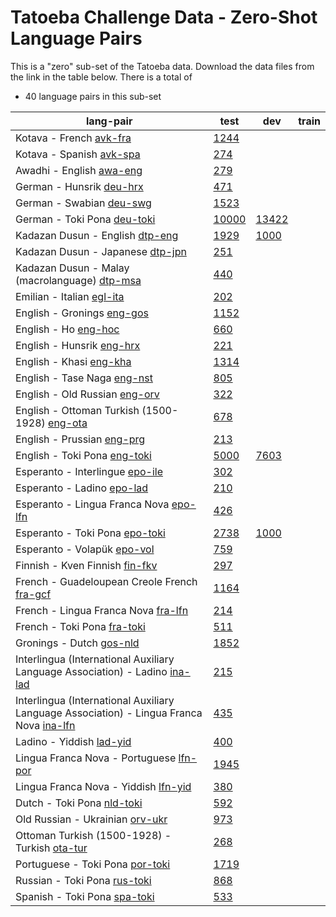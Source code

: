 # Tatoeba Challenge Data - Zero-Shot Language Pairs

This is a "zero" sub-set of the Tatoeba data.
Download the data files from the link in the table below.
There is a total of

* 40  language pairs in this sub-set

| lang-pair |    test    |    dev     |    train   |
|-----------|------------|------------|------------|
|               Kotava - French  [avk-fra](https://object.pouta.csc.fi/Tatoeba-Challenge/avk-fra.tar)  | [      1244 ](../data/test/avk-fra/test.txt)|            |            |
|              Kotava - Spanish  [avk-spa](https://object.pouta.csc.fi/Tatoeba-Challenge/avk-spa.tar)  | [       274 ](../data/test/avk-spa/test.txt)|            |            |
|              Awadhi - English  [awa-eng](https://object.pouta.csc.fi/Tatoeba-Challenge/awa-eng.tar)  | [       279 ](../data/test/awa-eng/test.txt)|            |            |
|              German - Hunsrik  [deu-hrx](https://object.pouta.csc.fi/Tatoeba-Challenge/deu-hrx.tar)  | [       471 ](../data/test/deu-hrx/test.txt)|            |            |
|              German - Swabian  [deu-swg](https://object.pouta.csc.fi/Tatoeba-Challenge/deu-swg.tar)  | [      1523 ](../data/test/deu-swg/test.txt)|            |            |
|            German - Toki Pona  [deu-toki](https://object.pouta.csc.fi/Tatoeba-Challenge/deu-toki.tar)  | [     10000 ](../data/test/deu-toki/test.txt)| [     13422 ](../data/dev/deu-toki/dev.txt)|            |
|       Kadazan Dusun - English  [dtp-eng](https://object.pouta.csc.fi/Tatoeba-Challenge/dtp-eng.tar)  | [      1929 ](../data/test/dtp-eng/test.txt)| [      1000 ](../data/dev/dtp-eng/dev.txt)|            |
|      Kadazan Dusun - Japanese  [dtp-jpn](https://object.pouta.csc.fi/Tatoeba-Challenge/dtp-jpn.tar)  | [       251 ](../data/test/dtp-jpn/test.txt)|            |            |
|  Kadazan Dusun - Malay (macrolanguage)  [dtp-msa](https://object.pouta.csc.fi/Tatoeba-Challenge/dtp-msa.tar)  | [       440 ](../data/test/dtp-msa/test.txt)|            |            |
|             Emilian - Italian  [egl-ita](https://object.pouta.csc.fi/Tatoeba-Challenge/egl-ita.tar)  | [       202 ](../data/test/egl-ita/test.txt)|            |            |
|            English - Gronings  [eng-gos](https://object.pouta.csc.fi/Tatoeba-Challenge/eng-gos.tar)  | [      1152 ](../data/test/eng-gos/test.txt)|            |            |
|                  English - Ho  [eng-hoc](https://object.pouta.csc.fi/Tatoeba-Challenge/eng-hoc.tar)  | [       660 ](../data/test/eng-hoc/test.txt)|            |            |
|             English - Hunsrik  [eng-hrx](https://object.pouta.csc.fi/Tatoeba-Challenge/eng-hrx.tar)  | [       221 ](../data/test/eng-hrx/test.txt)|            |            |
|               English - Khasi  [eng-kha](https://object.pouta.csc.fi/Tatoeba-Challenge/eng-kha.tar)  | [      1314 ](../data/test/eng-kha/test.txt)|            |            |
|           English - Tase Naga  [eng-nst](https://object.pouta.csc.fi/Tatoeba-Challenge/eng-nst.tar)  | [       805 ](../data/test/eng-nst/test.txt)|            |            |
|         English - Old Russian  [eng-orv](https://object.pouta.csc.fi/Tatoeba-Challenge/eng-orv.tar)  | [       322 ](../data/test/eng-orv/test.txt)|            |            |
|  English - Ottoman Turkish (1500-1928)  [eng-ota](https://object.pouta.csc.fi/Tatoeba-Challenge/eng-ota.tar)  | [       678 ](../data/test/eng-ota/test.txt)|            |            |
|            English - Prussian  [eng-prg](https://object.pouta.csc.fi/Tatoeba-Challenge/eng-prg.tar)  | [       213 ](../data/test/eng-prg/test.txt)|            |            |
|           English - Toki Pona  [eng-toki](https://object.pouta.csc.fi/Tatoeba-Challenge/eng-toki.tar)  | [      5000 ](../data/test/eng-toki/test.txt)| [      7603 ](../data/dev/eng-toki/dev.txt)|            |
|       Esperanto - Interlingue  [epo-ile](https://object.pouta.csc.fi/Tatoeba-Challenge/epo-ile.tar)  | [       302 ](../data/test/epo-ile/test.txt)|            |            |
|            Esperanto - Ladino  [epo-lad](https://object.pouta.csc.fi/Tatoeba-Challenge/epo-lad.tar)  | [       210 ](../data/test/epo-lad/test.txt)|            |            |
|  Esperanto - Lingua Franca Nova  [epo-lfn](https://object.pouta.csc.fi/Tatoeba-Challenge/epo-lfn.tar)  | [       426 ](../data/test/epo-lfn/test.txt)|            |            |
|         Esperanto - Toki Pona  [epo-toki](https://object.pouta.csc.fi/Tatoeba-Challenge/epo-toki.tar)  | [      2738 ](../data/test/epo-toki/test.txt)| [      1000 ](../data/dev/epo-toki/dev.txt)|            |
|           Esperanto - Volapük  [epo-vol](https://object.pouta.csc.fi/Tatoeba-Challenge/epo-vol.tar)  | [       759 ](../data/test/epo-vol/test.txt)|            |            |
|        Finnish - Kven Finnish  [fin-fkv](https://object.pouta.csc.fi/Tatoeba-Challenge/fin-fkv.tar)  | [       297 ](../data/test/fin-fkv/test.txt)|            |            |
|  French - Guadeloupean Creole French  [fra-gcf](https://object.pouta.csc.fi/Tatoeba-Challenge/fra-gcf.tar)  | [      1164 ](../data/test/fra-gcf/test.txt)|            |            |
|   French - Lingua Franca Nova  [fra-lfn](https://object.pouta.csc.fi/Tatoeba-Challenge/fra-lfn.tar)  | [       214 ](../data/test/fra-lfn/test.txt)|            |            |
|            French - Toki Pona  [fra-toki](https://object.pouta.csc.fi/Tatoeba-Challenge/fra-toki.tar)  | [       511 ](../data/test/fra-toki/test.txt)|            |            |
|              Gronings - Dutch  [gos-nld](https://object.pouta.csc.fi/Tatoeba-Challenge/gos-nld.tar)  | [      1852 ](../data/test/gos-nld/test.txt)|            |            |
|  Interlingua (International Auxiliary Language Association) - Ladino  [ina-lad](https://object.pouta.csc.fi/Tatoeba-Challenge/ina-lad.tar)  | [       215 ](../data/test/ina-lad/test.txt)|            |            |
|  Interlingua (International Auxiliary Language Association) - Lingua Franca Nova  [ina-lfn](https://object.pouta.csc.fi/Tatoeba-Challenge/ina-lfn.tar)  | [       435 ](../data/test/ina-lfn/test.txt)|            |            |
|              Ladino - Yiddish  [lad-yid](https://object.pouta.csc.fi/Tatoeba-Challenge/lad-yid.tar)  | [       400 ](../data/test/lad-yid/test.txt)|            |            |
|  Lingua Franca Nova - Portuguese  [lfn-por](https://object.pouta.csc.fi/Tatoeba-Challenge/lfn-por.tar)  | [      1945 ](../data/test/lfn-por/test.txt)|            |            |
|  Lingua Franca Nova - Yiddish  [lfn-yid](https://object.pouta.csc.fi/Tatoeba-Challenge/lfn-yid.tar)  | [       380 ](../data/test/lfn-yid/test.txt)|            |            |
|             Dutch - Toki Pona  [nld-toki](https://object.pouta.csc.fi/Tatoeba-Challenge/nld-toki.tar)  | [       592 ](../data/test/nld-toki/test.txt)|            |            |
|       Old Russian - Ukrainian  [orv-ukr](https://object.pouta.csc.fi/Tatoeba-Challenge/orv-ukr.tar)  | [       973 ](../data/test/orv-ukr/test.txt)|            |            |
|  Ottoman Turkish (1500-1928) - Turkish  [ota-tur](https://object.pouta.csc.fi/Tatoeba-Challenge/ota-tur.tar)  | [       268 ](../data/test/ota-tur/test.txt)|            |            |
|        Portuguese - Toki Pona  [por-toki](https://object.pouta.csc.fi/Tatoeba-Challenge/por-toki.tar)  | [      1719 ](../data/test/por-toki/test.txt)|            |            |
|           Russian - Toki Pona  [rus-toki](https://object.pouta.csc.fi/Tatoeba-Challenge/rus-toki.tar)  | [       868 ](../data/test/rus-toki/test.txt)|            |            |
|           Spanish - Toki Pona  [spa-toki](https://object.pouta.csc.fi/Tatoeba-Challenge/spa-toki.tar)  | [       533 ](../data/test/spa-toki/test.txt)|            |            |
